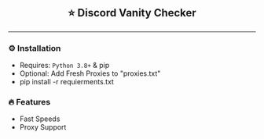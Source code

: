 <h2 align="center">⭐ Discord Vanity Checker</h2>

---------------------------------------
### ⚙️ Installation
* Requires: `Python 3.8+` & pip
* Optional: Add Fresh Proxies to "proxies.txt" 
* pip install -r requierments.txt

### 🔥 Features
* Fast Speeds
* Proxy Support

